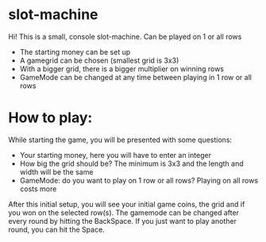 # slot-machine
Hi! This is a small, console slot-machine. Can be played on 1 or all rows
 - The starting money can be set up
 - A gamegrid can be chosen (smallest grid is 3x3)
 - With a bigger grid, there is a bigger multiplier on winning rows
 - GameMode can be changed at any time between playing in 1 row or all rows
 
# How to play:
While starting the game, you will be presented with some questions:
 - Your starting money, here you will have to enter an integer
 - How big the grid should be? The minimum is 3x3 and the length and width will be the same
 - GameMode: do you want to play on 1 row or all rows? Playing on all rows costs more  
   
After this initial setup, you will see your initial game coins, the grid and if you won on the selected row(s).
The gamemode can be changed after every round by hitting the BackSpace. If you just want to play another round, you can hit the Space.
